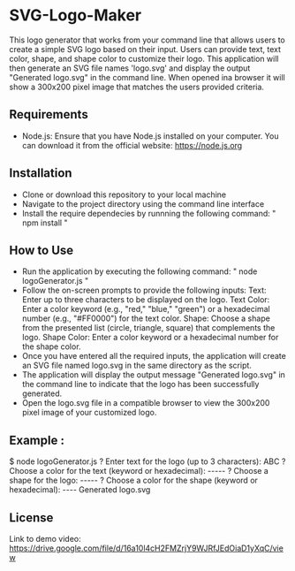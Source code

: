 # SVG-Logo-Maker

This logo generator that works from your command line that allows users to create a simple SVG logo based on their input. Users can provide text, text color, shape, and shape color to customize their logo. This application will then generate an SVG file names 'logo.svg' and display the output "Generated logo.svg" in the command line. When opened ina browser it will show a 300x200 pixel image that matches the users provided criteria.

## Requirements
 
 - Node.js: Ensure that you have Node.js installed on your computer. You can download it from the official website: https://node.js.org

 ## Installation 

 - Clone or download this repository to your local machine
 - Navigate to the project directory using the command line interface
 - Install the require dependecies by runnning the following command: " npm install "
 
 ## How to Use

 - Run the application by executing the following command:  " node logoGenerator.js "
 - Follow the on-screen prompts to provide the following inputs:
        Text: Enter up to three characters to be displayed on the logo.
        Text Color: Enter a color keyword (e.g., "red," "blue," "green") or a hexadecimal number (e.g., "#FF0000") for the text color.
        Shape: Choose a shape from the presented list (circle, triangle, square) that complements the logo.
        Shape Color: Enter a color keyword or a hexadecimal number for the shape color. 
- Once you have entered all the required inputs, the application will create an SVG file named logo.svg in the same directory as the script.
- The application will display the output message "Generated logo.svg" in the command line to indicate that the logo has been successfully generated.
- Open the logo.svg file in a compatible browser to view the 300x200 pixel image of your customized logo.

## Example :

$ node logoGenerator.js
? Enter text for the logo (up to 3 characters): ABC
? Choose a color for the text (keyword or hexadecimal): -----
? Choose a shape for the logo: -----
? Choose a color for the shape (keyword or hexadecimal): ----
Generated logo.svg

## License 



Link to demo video:
https://drive.google.com/file/d/16a10l4cH2FMZrjY9WJRfJEdOiaD1yXqC/view